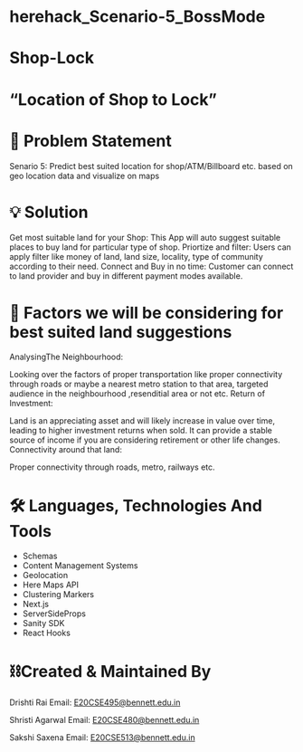# herehack_Scenario-5_BossMode
# Shop-Lock

# “Location of Shop to Lock”

# 🛒 Problem Statement

Senario 5: Predict best suited location for shop/ATM/Billboard etc. based on geo location data and visualize on maps

# 💡 Solution

Get most suitable land for your Shop: This App will auto suggest suitable places to buy land for particular type of shop.
Priortize and filter: Users can apply filter like money of land, land size, locality, type of community according to their need.
Connect and Buy in no time: Customer can connect to land provider and buy in different payment modes available.

# 🔑 Factors we will be considering for best suited land suggestions

AnalysingThe Neighbourhood: 

Looking over the factors of proper transportation like proper connectivity through roads or maybe a nearest metro station to that area, targeted audience in the neighbourhood ,resenditial area or not etc.
Return of Investment:

Land is an appreciating asset and will likely increase in value over time, leading to higher investment returns when sold. It can provide a stable source of income if you are considering retirement or other life changes.
Connectivity around that land:

Proper connectivity through roads, metro, railways etc.

# 🛠 Languages, Technologies And Tools

- Schemas
- Content Management Systems
- Geolocation
- Here Maps API
- Clustering Markers
- Next.js
- ServerSideProps
- Sanity SDK
- React Hooks

# ⛓️Created & Maintained By

Drishti Rai Email: E20CSE495@bennett.edu.in

Shristi Agarwal Email: E20CSE480@bennett.edu.in

Sakshi Saxena Email: E20CSE513@bennett.edu.in
